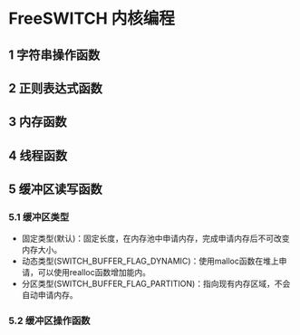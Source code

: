 # FreeSWITCH 内核编程
## 1 字符串操作函数

## 2 正则表达式函数

## 3 内存函数
## 4 线程函数 
## 5 缓冲区读写函数
### 5.1 缓冲区类型
- 固定类型(默认)：固定长度，在内存池中申请内存，完成申请内存后不可改变内存大小。
- 动态类型(SWITCH_BUFFER_FLAG_DYNAMIC)：使用malloc函数在堆上申请，可以使用realloc函数增加能内。
- 分区类型(SWITCH_BUFFER_FLAG_PARTITION)：指向现有内存区域，不会自动申请内存。
### 5.2 缓冲区操作函数


